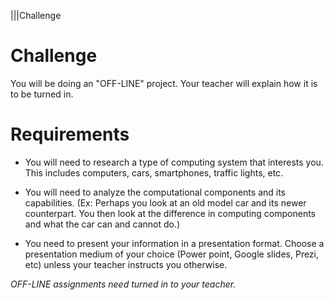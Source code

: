 |||Challenge
# Challenge

You will be doing an "OFF-LINE" project.  Your teacher will explain how it is to be turned in. 

# Requirements
 - You will need to research a type of computing system that interests you. This includes computers, cars, smartphones, traffic lights, etc.

 - You will need to analyze the computational components and its capabilities. (Ex: Perhaps you look at an old model car and its newer counterpart. You then look at the difference in computing components and what the car can and cannot do.) 
 
  - You need to present your information in a presentation format. Choose a presentation medium of your choice (Power point, Google slides, Prezi, etc) unless your teacher instructs you otherwise.


*OFF-LINE assignments need turned in to your teacher.*